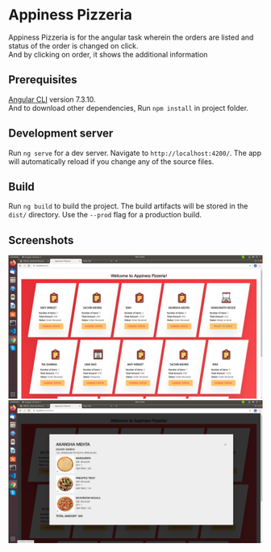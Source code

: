 # Appiness Pizzeria
Appiness Pizzeria is for the angular task wherein the orders are listed and status of the order is changed on click.  
And by clicking on order, it shows the additional information

## Prerequisites

[Angular CLI](https://github.com/angular/angular-cli) version 7.3.10.  
And to download other dependencies, Run `npm install` in project folder.

## Development server

Run `ng serve` for a dev server. Navigate to `http://localhost:4200/`. The app will automatically reload if you change any of the source files.

## Build

Run `ng build` to build the project. The build artifacts will be stored in the `dist/` directory. Use the `--prod` flag for a production build.

## Screenshots

![alt orderListPage](./orderListPage.png)
![alt orderInfoPage](./orderInfoPage.png)
